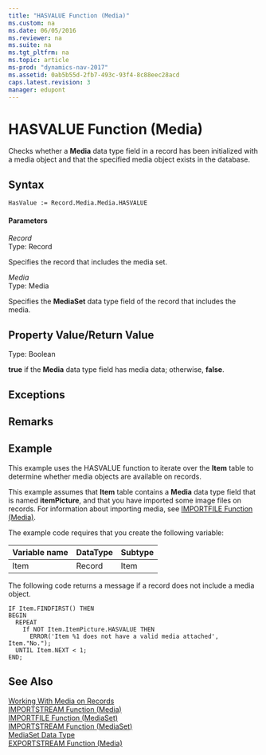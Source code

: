 ```yaml
---
title: "HASVALUE Function (Media)"
ms.custom: na
ms.date: 06/05/2016
ms.reviewer: na
ms.suite: na
ms.tgt_pltfrm: na
ms.topic: article
ms-prod: "dynamics-nav-2017"
ms.assetid: 0ab5b55d-2fb7-493c-93f4-8c88eec28acd
caps.latest.revision: 3
manager: edupont
---
```

# HASVALUE Function (Media)
Checks whether a **Media** data type field in a record has been initialized with a media object and that the specified media object exists in the database.  
  
## Syntax  
  
```  
HasValue := Record.Media.Media.HASVALUE  
```  
  
#### Parameters  
 *Record*  
 Type: Record  
  
 Specifies the record that includes the media set.  
  
 *Media*  
 Type: Media  
  
 Specifies the **MediaSet** data type field of the record that includes the media.  
  
## Property Value/Return Value  
 Type: Boolean  
  
 **true** if the **Media** data type field has media data; otherwise, **false**.  
  
## Exceptions  
  
## Remarks  
  
## Example  
 This example uses the HASVALUE function to iterate over the **Item** table to determine whether media objects are available on records.  
  
 This example assumes that **Item** table contains a **Media** data type field that is named **itemPicture**, and that you have imported some image files on records. For information about importing media, see [IMPORTFILE Function \(Media\)](IMPORTFILE-Function--Media-.md).  
  
 The example code requires that you create the following variable:  
  
|Variable name|DataType|Subtype|  
|-------------------|--------------|-------------|  
|Item|Record|Item|  
  
 The following code returns a message if a record does not include a media object.  
  
```  
IF Item.FINDFIRST() THEN  
BEGIN  
  REPEAT  
    If NOT Item.ItemPicture.HASVALUE THEN  
      ERROR('Item %1 does not have a valid media attached', Item."No.");  
  UNTIL Item.NEXT < 1;  
END;  
```  
  
## See Also  
 [Working With Media on Records](Working-With-Media-on-Records.md)   
 [IMPORTSTREAM Function \(Media\)](IMPORTSTREAM-Function--Media-.md)   
 [IMPORTFILE Function \(MediaSet\)](IMPORTFILE-Function--MediaSet-.md)   
 [IMPORTSTREAM Function \(MediaSet\)](IMPORTSTREAM-Function--MediaSet-.md)   
 [MediaSet Data Type](MediaSet-Data-Type.md)   
 [EXPORTSTREAM Function \(Media\)](EXPORTSTREAM-Function--Media-.md)